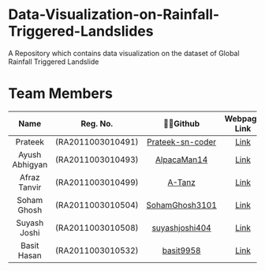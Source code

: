 # Data-Visualization-on-Rainfall-Triggered-Landslides
A Repository which contains data visualization on the dataset of Global Rainfall Triggered Landslide
# Team Members
| Name |  Reg. No.  | 👨‍💻Github| Webpage Link| 
|:-----:|:--------:|:------:|:------:|
|Prateek        |(RA2011003010491)| [Prateek-sn-coder](https://github.com/Prateek-sn-coder)|[Link](https://prateek-sn-coder.github.io/18CSE301J_RA2011003010491/)|
|Ayush Abhigyan |(RA2011003010493)| [AlpacaMan14](https://github.com/AlpacaMan14)|[Link](https://alpacaman14.github.io/18CSE301J_RA2011003010493/)|
|Afraz Tanvir   |(RA2011003010499)| [A-Tanz](https://github.com/A-Tanz)|[Link](https://a-tanz.github.io/18CSE301J_RA2011003010499/)|
|Soham Ghosh    |(RA2011003010504)| [SohamGhosh3101](https://github.com/SohamGhosh3101)|[Link](https://sohamghosh3101.github.io/18CSE301J_RA2011003010504/)|
|Suyash Joshi   |(RA2011003010508)| [suyashjoshi404](https://github.com/suyashjoshi404)|[Link](https://altacc4502.github.io/18CSE301J_RA2011003010508/)|
|Basit Hasan    |(RA2011003010532)| [basit9958](https://github.com/basit9958)|[Link](https://basit9958.github.io/18CSE301J-RA2011003010532/)|
